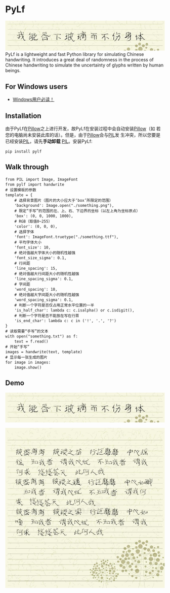 # PyLf
![](./demo/out/I_can_eat_glass.jpg) <br>
PyLf is a lightweight and fast Python library for simulating Chinese handwriting. It introduces a great deal of 
randomness in the process of Chinese handwriting to simulate the uncertainty of glyphs written by human beings.
## For Windows users
* [Windows用户必读！](https://github.com/Gsllchb/PyLf/wiki/Windows%E7%94%A8%E6%88%B7%E5%BF%85%E8%AF%BB%EF%BC%81)
## Installation
由于PyLf在[Pillow](https://python-pillow.org/)之上进行开发，故PyLf在安装过程中会自动安装[Pillow](https://python-pillow.org/)（如
若您的电脑尚未安装此库的话）。但是，由于[Pillow](https://python-pillow.org/)会与[PIL](http://www.pythonware.com/products/pil/)发
生冲突，所以您要是已经安装[PIL](http://www.pythonware.com/products/pil/)，请先**手动卸载**
[PIL](http://www.pythonware.com/products/pil/)。安装PyLf:

    pip install pylf

## Walk through

    from PIL import Image, ImageFont
    from pylf import handwrite
    # 设置模板的参数
    template = {
        # 选择背景图片（图片的大小应大于‘box’所限定的范围）
        'background': Image.open("./something.png"),  
        # 限定“手写”的范围的左、上、右、下边界的坐标（以左上角为坐标原点）
        'box': (0, 0, 1000, 1000),
        # RGB（取值0~255）
        'color': (0, 0, 0),  
        # 选择字体
        'font': ImageFont.truetype("./something.ttf"),  
        # 平均字体大小
        'font_size': 10,
        # 绝对值越大字体大小的随机性越强  
        'font_size_sigma': 0.1,
        # 行间距
        'line_spacing': 15,
        # 绝对值越大行间距大小的随机性越强  
        'line_spacing_sigma': 0.1,
        # 字间距
        'word_spacing': 10,
        # 绝对值越大字间距大小的随机性越强  
        'word_spacing_sigma': 0.1,
        # 判断一个字符是否仅占用正常水平位置的一半
        'is_half_char': lambda c: c.isalpha() or c.isdigit(),
        # 判断一个字符是否不能放在写在行首
        'is_end_char': lambda c: c in ('!', '.', '?')
    }
    # 读取需要“手写”的文本
    with open("something.txt") as f:
        text = f.read()
    # 开始“手写”
    images = handwrite(text, template)
    # 显示每一张生成的图片
    for image in images:
        image.show()
    

## Demo
![](./demo/out/I_can_eat_glass.jpg)

![](./demo/out/shuli.jpg)
